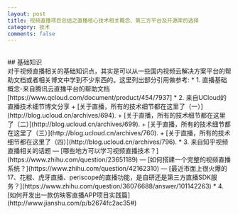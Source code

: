 ```yaml
---
layout: post
title: 视频直播项目总结之直播核心技术相关概念、第三方平台及开源库的选择
category: 技术
comments: false
---
```


<br/>
## 基础知识
<br/>
对于视频直播相关的基础知识点，其实是可以从一些国内视频云解决方案平台的帮助文档或者相关博文中学到不少东西的。这里列出部分引用做参考:
* 1. 直播基础概念-来自腾讯云直播平台的帮助文档[https://www.qcloud.com/document/product/454/7937]
* 2. 来自UCloud的直播技术细节博文分享
  + [关于直播，所有的技术细节都在这里了（一）](http://blog.ucloud.cn/archives/694).
  + [关于直播，所有的技术细节都在这里了（二）](http://blog.ucloud.cn/archives/699).
  + [关于直播，所有的技术细节都在这里了（三）](http://blog.ucloud.cn/archives/760).
  + [关于直播，所有的技术细节都在这里了（四）](http://blog.ucloud.cn/archives/796).
* 3. 来自知乎视频直播相关的话题
  — [哪些地方可以学习视频直播技术？](https://www.zhihu.com/question/23651189) 
  — [如何搭建一个完整的视频直播系统？](https://www.zhihu.com/question/42162310) 
  — [最近市面上很火爆的17、花椒、虎牙直播、periscope的直播功能，是自研还是第三方直播SDK服务？](https://www.zhihu.com/question/36076688/answer/101142263) 
* 4. [如何开发出一款仿映客直播APP项目实践篇](http://www.jianshu.com/p/b2674fc2ac35#)
<br/>

